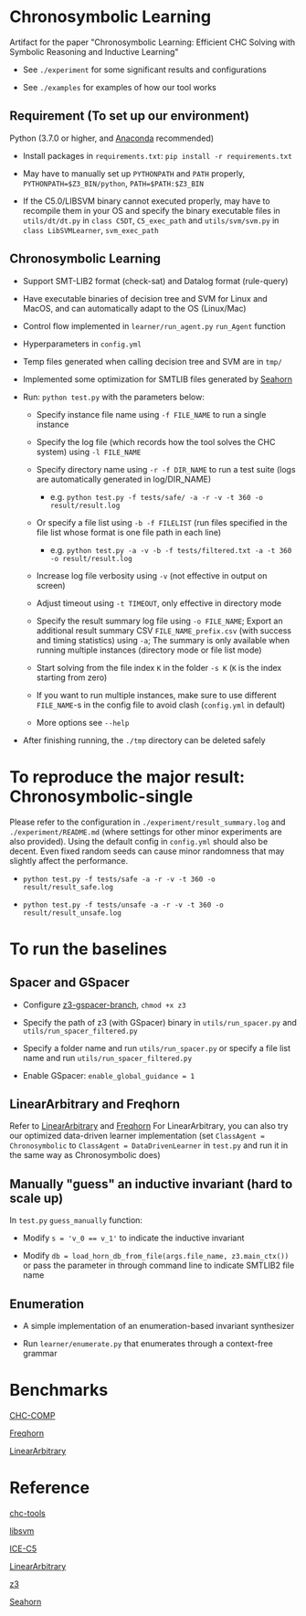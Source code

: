 # Chronosymbolic Learning
Artifact for the paper "Chronosymbolic Learning: Efficient CHC Solving with Symbolic Reasoning and Inductive Learning"

- See `./experiment` for some significant results and configurations

- See `./examples` for examples of how our tool works

## Requirement (To set up our environment)
Python (3.7.0 or higher, and [Anaconda](https://www.anaconda.com/) recommended)

- Install packages in `requirements.txt`: `pip install -r requirements.txt`

- May have to manually set up `PYTHONPATH` and `PATH` properly,  `PYTHONPATH=$Z3_BIN/python`, `PATH=$PATH:$Z3_BIN`

- If the C5.0/LIBSVM binary cannot executed properly, may have to recompile them in your OS and specify the binary executable files in `utils/dt/dt.py` in `class C5DT`, `C5_exec_path` and `utils/svm/svm.py` in `class LibSVMLearner`, `svm_exec_path`

## Chronosymbolic Learning
- Support SMT-LIB2 format (check-sat) and Datalog format (rule-query) 

- Have executable binaries of decision tree and SVM for Linux and MacOS, and can automatically adapt to the OS (Linux/Mac)

- Control flow implemented in `learner/run_agent.py` `run_Agent` function

- Hyperparameters in `config.yml`

- Temp files generated when calling decision tree and SVM are in `tmp/`

- Implemented some optimization for SMTLIB files generated by [Seahorn](https://seahorn.github.io/)

- Run: `python test.py` with the parameters below:

    - Specify instance file name using `-f FILE_NAME` to run a single instance

    - Specify the log file (which records how the tool solves the CHC system) using `-l FILE_NAME`

    - Specify directory name using `-r -f DIR_NAME` to run a test suite (logs are automatically generated in log/DIR_NAME)
        - e.g. `python test.py -f tests/safe/ -a -r -v -t 360 -o result/result.log`
    
    - Or specify a file list using `-b -f FILELIST` (run files specified in the file list whose format is one file path in each line)
        - e.g. `python test.py -a -v -b -f tests/filtered.txt -a -t 360 -o result/result.log`

    - Increase log file verbosity using `-v` (not effective in output on screen)

    - Adjust timeout using `-t TIMEOUT`, only effective in directory mode

    - Specify the result summary log file using `-o FILE_NAME`; Export an additional result summary CSV `FILE_NAME_prefix.csv` (with success and timing statistics) using `-a`; The summary is only available when running multiple instances (directory mode or file list mode)

    - Start solving from the file index `K` in the folder `-s K` (`K` is the index starting from zero)

    - If you want to run multiple instances, make sure to use different `FILE_NAME`-s in the config file to avoid clash (`config.yml` in default)

    - More options see `--help`

- After finishing running, the `./tmp` directory can be deleted safely

# To reproduce the major result: Chronosymbolic-single

Please refer to the configuration in `./experiment/result_summary.log` and `./experiment/README.md` (where settings for other minor experiments are also provided). Using the default config in `config.yml` should also be decent. Even fixed random seeds can cause minor randomness that may slightly affect the performance.

- `python test.py -f tests/safe -a -r -v -t 360 -o result/result_safe.log`

- `python test.py -f tests/unsafe -a -r -v -t 360 -o result/result_unsafe.log`


# To run the baselines
## Spacer and GSpacer
- Configure [z3-gspacer-branch](https://github.com/hgvk94/z3/tree/ggbranch), `chmod +x z3`

- Specify the path of z3 (with GSpacer) binary in `utils/run_spacer.py` and `utils/run_spacer_filtered.py`

- Specify a folder name and run `utils/run_spacer.py` or specify a file list name and run `utils/run_spacer_filtered.py`

- Enable GSpacer: `enable_global_guidance = 1`

## LinearArbitrary and Freqhorn
Refer to [LinearArbitrary](https://github.com/GaloisInc/LinearArbitrary-SeaHorn/tree/master/test) and [Freqhorn](https://github.com/freqhorn/freqhorn)
For LinearArbitrary, you can also try our optimized data-driven learner implementation (set `ClassAgent = Chronosymbolic` to `ClassAgent = DataDrivenLearner` in `test.py` and run it in the same way as Chronosymbolic does)

## Manually "guess" an inductive invariant (hard to scale up)
In `test.py` `guess_manually` function:
- Modify `s = 'v_0 == v_1'` to indicate the inductive invariant

- Modify `db = load_horn_db_from_file(args.file_name, z3.main_ctx())` or pass the parameter in through command line to indicate SMTLIB2 file name

## Enumeration
- A simple implementation of an enumeration-based invariant synthesizer

- Run `learner/enumerate.py` that enumerates through a context-free grammar

# Benchmarks
[CHC-COMP](https://github.com/chc-comp)

[Freqhorn](https://github.com/freqhorn/freqhorn)

[LinearArbitrary](https://github.com/GaloisInc/LinearArbitrary-SeaHorn/tree/master/test)


# Reference
[chc-tools](https://github.com/chc-comp/chc-tools/tree/master/chctools)

[libsvm](http://www.csie.ntu.edu.tw/~cjlin/libsvm)

[ICE-C5](https://github.com/Chenguang-Zhu/ICE-C5)

[LinearArbitrary](https://github.com/GaloisInc/LinearArbitrary-SeaHorn)

[z3](https://github.com/Z3Prover/z3)

[Seahorn](https://seahorn.github.io/)
